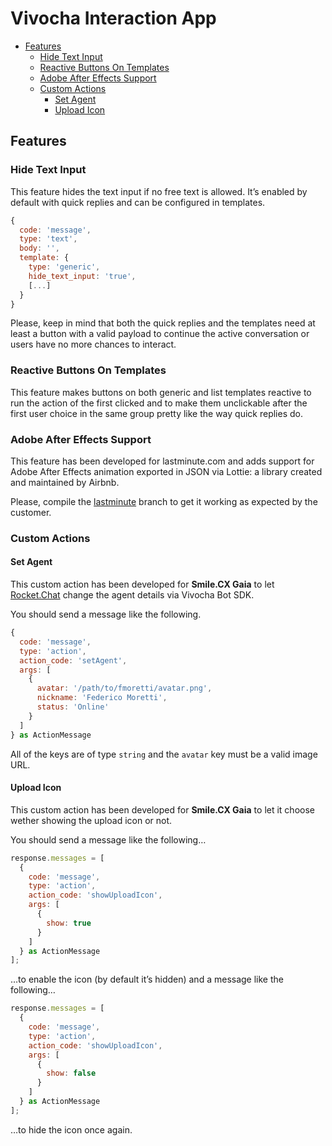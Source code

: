 # Vivocha Interaction App

- [Features](#features)
  - [Hide Text Input](#hide-text-input)
  - [Reactive Buttons On Templates](#reactive-buttons-on-templates)
  - [Adobe After Effects Support](#adobe-after-effecs-support)
  - [Custom Actions](#custom-actions)
    - [Set Agent](#set-agent)
    - [Upload Icon](#upload-icon)

## Features

### Hide Text Input

This feature hides the text input if no free text is allowed. It’s enabled by default with quick replies and can be configured in templates.

```javascript
{
  code: 'message',
  type: 'text',
  body: '',
  template: {
    type: 'generic',
    hide_text_input: 'true',
    [...]
  }
}
```

Please, keep in mind that both the quick replies and the templates need at least a button with a valid payload to continue the active conversation or users have no more chances to interact.

### Reactive Buttons On Templates

This feature makes buttons on both generic and list templates reactive to run the action of the first clicked and to make them unclickable after the first user choice in the same group pretty like the way quick replies do.

### Adobe After Effects Support

This feature has been developed for lastminute.com and adds support for Adobe After Effects animation exported in JSON via Lottie: a library created and maintained by Airbnb.

Please, compile the [lastminute](https://github.com/vivocha/ps-app/tree/lastminute) branch to get it working as expected by the customer.

### Custom Actions

#### Set Agent

This custom action has been developed for **Smile.CX Gaia** to let [Rocket.Chat](https://www.rocket.chat/) change the agent details via Vivocha Bot SDK.

You should send a message like the following.

```javascript
{
  code: 'message',
  type: 'action',
  action_code: 'setAgent',
  args: [
    {
      avatar: '/path/to/fmoretti/avatar.png',
      nickname: 'Federico Moretti',
      status: 'Online'
    }
  ]
} as ActionMessage
```

All of the keys are of type `string` and the `avatar` key must be a valid image URL.

#### Upload Icon

This custom action has been developed for **Smile.CX Gaia** to let it choose wether showing the upload icon or not.

You should send a message like the following…

```javascript
response.messages = [
  {
    code: 'message',
    type: 'action',
    action_code: 'showUploadIcon',
    args: [
      {
        show: true
      }
    ]
  } as ActionMessage
];
```

…to enable the icon (by default it’s hidden) and a message like the following…

```javascript
response.messages = [
  {
    code: 'message',
    type: 'action',
    action_code: 'showUploadIcon',
    args: [
      {
        show: false
      }
    ]
  } as ActionMessage
];
```

…to hide the icon once again.
